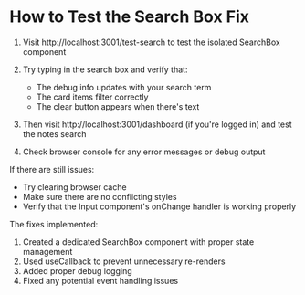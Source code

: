 # How to Test the Search Box Fix

1. Visit http://localhost:3001/test-search to test the isolated SearchBox component
2. Try typing in the search box and verify that:
   - The debug info updates with your search term
   - The card items filter correctly
   - The clear button appears when there's text

3. Then visit http://localhost:3001/dashboard (if you're logged in) and test the notes search
4. Check browser console for any error messages or debug output

If there are still issues:
- Try clearing browser cache
- Make sure there are no conflicting styles
- Verify that the Input component's onChange handler is working properly

The fixes implemented:
1. Created a dedicated SearchBox component with proper state management
2. Used useCallback to prevent unnecessary re-renders
3. Added proper debug logging
4. Fixed any potential event handling issues 